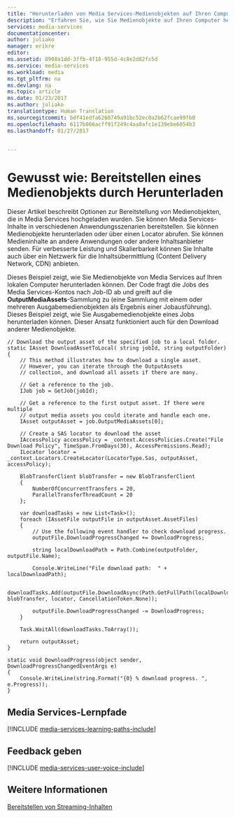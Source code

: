 ```yaml
---
title: "Herunterladen von Media Services-Medienobjekten auf Ihren Computer – Azure | Microsoft-Dokumentation"
description: "Erfahren Sie, wie Sie Medienobjekte auf Ihren Computer herunterladen. Die Codebeispiele sind in C# geschrieben und verwenden das Media Services SDK für .NET."
services: media-services
documentationcenter: 
author: juliako
manager: erikre
editor: 
ms.assetid: 8908a1dd-3ffb-4f18-955d-4c8e2d82fc5d
ms.service: media-services
ms.workload: media
ms.tgt_pltfrm: na
ms.devlang: na
ms.topic: article
ms.date: 01/23/2017
ms.author: juliako
translationtype: Human Translation
ms.sourcegitcommit: bdf41edfa6260749a91bc52ec0a2b62fcae99fb0
ms.openlocfilehash: 6117b066acff91f249c4aa8afc1e139ebe6054b3
ms.lasthandoff: 01/27/2017


---
```

# <a name="how-to-deliver-an-asset-by-download"></a>Gewusst wie: Bereitstellen eines Medienobjekts durch Herunterladen
Dieser Artikel beschreibt Optionen zur Bereitstellung von Medienobjekten, die in Media Services hochgeladen wurden. Sie können Media Services-Inhalte in verschiedenen Anwendungsszenarien bereitstellen. Sie können Medienobjekte herunterladen oder über einen Locator abrufen. Sie können Medieninhalte an andere Anwendungen oder andere Inhaltsanbieter senden. Für verbesserte Leistung und Skalierbarkeit können Sie Inhalte auch über ein Netzwerk für die Inhaltsübermittlung (Content Delivery Network, CDN) anbieten.

Dieses Beispiel zeigt, wie Sie Medienobjekte von Media Services auf Ihren lokalen Computer herunterladen können. Der Code fragt die Jobs des Media Services-Kontos nach Job-ID ab und greift auf die **OutputMediaAssets**-Sammlung zu (eine Sammlung mit einem oder mehreren Ausgabemedienobjekten als Ergebnis einer Jobausführung). Dieses Beispiel zeigt, wie Sie Ausgabemedienobjekte eines Jobs herunterladen können. Dieser Ansatz funktioniert auch für den Download anderer Medienobjekte.

    // Download the output asset of the specified job to a local folder.
    static IAsset DownloadAssetToLocal( string jobId, string outputFolder)
    {
        // This method illustrates how to download a single asset. 
        // However, you can iterate through the OutputAssets
        // collection, and download all assets if there are many. 

        // Get a reference to the job. 
        IJob job = GetJob(jobId);

        // Get a reference to the first output asset. If there were multiple 
        // output media assets you could iterate and handle each one.
        IAsset outputAsset = job.OutputMediaAssets[0];

        // Create a SAS locator to download the asset
        IAccessPolicy accessPolicy = _context.AccessPolicies.Create("File Download Policy", TimeSpan.FromDays(30), AccessPermissions.Read);
        ILocator locator = _context.Locators.CreateLocator(LocatorType.Sas, outputAsset, accessPolicy);

        BlobTransferClient blobTransfer = new BlobTransferClient
        {
            NumberOfConcurrentTransfers = 20,
            ParallelTransferThreadCount = 20
        };

        var downloadTasks = new List<Task>();
        foreach (IAssetFile outputFile in outputAsset.AssetFiles)
        {
            // Use the following event handler to check download progress.
            outputFile.DownloadProgressChanged += DownloadProgress;

            string localDownloadPath = Path.Combine(outputFolder, outputFile.Name);

            Console.WriteLine("File download path:  " + localDownloadPath);

            downloadTasks.Add(outputFile.DownloadAsync(Path.GetFullPath(localDownloadPath), blobTransfer, locator, CancellationToken.None));

            outputFile.DownloadProgressChanged -= DownloadProgress;
        }

        Task.WaitAll(downloadTasks.ToArray());

        return outputAsset;
    }

    static void DownloadProgress(object sender, DownloadProgressChangedEventArgs e)
    {
        Console.WriteLine(string.Format("{0} % download progress. ", e.Progress));
    }



## <a name="media-services-learning-paths"></a>Media Services-Lernpfade
[!INCLUDE [media-services-learning-paths-include](../../includes/media-services-learning-paths-include.md)]

## <a name="provide-feedback"></a>Feedback geben
[!INCLUDE [media-services-user-voice-include](../../includes/media-services-user-voice-include.md)]

## <a name="see-also"></a>Weitere Informationen
[Bereitstellen von Streaming-Inhalten](media-services-deliver-streaming-content.md)


